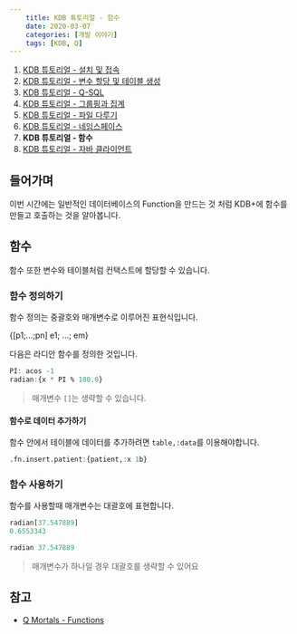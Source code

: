 ```yaml
---
    title: KDB 튜토리얼 - 함수
    date: 2020-03-07
    categories: [개발 이야기]
    tags: [KDB, Q]
---
```


1. [KDB 튜토리얼 - 설치 및 접속](/archives/kdb-tutorial/install-and-connection)
2. [KDB 튜토리얼 - 변수 할당 및 테이블 생성](/archives/kdb-tutorial/assign-variables-and-tables)
3. [KDB 튜토리얼 - Q-SQL](/archives/kdb-tutorial/q-sql)
4. [KDB 튜토리얼 - 그룹핑과 집계](/archives/kdb-tutorial/grouping-and-aggregation)
5. [KDB 튜토리얼 - 파일 다루기](/archives/kdb-tutorial/file)
6. [KDB 튜토리얼 - 네임스페이스](/archives/kdb-tutorial/namespace)
7. **KDB 튜토리얼 - 함수**
8. [KDB 튜토리얼 - 자바 클라이언트](/archives/kdb-tutorial/java-client)

## 들어가며
이번 시간에는 일반적인 데이터베이스의 Function을 만드는 것 처럼 KDB+에 함수를 만들고 호출하는 것을 알아봅니다. 

## 함수
함수 또한 변수와 테이블처럼 컨택스트에 할당할 수 있습니다.

### 함수 정의하기
함수 정의는 중괄호와 매개변수로 이루어진 표현식입니다.

{[p1;...;pn] e1; ...; em}

다음은 라디안 함수를 정의한 것입니다.
```q
PI: acos -1 
radian:{x * PI % 180.0}
```

> 매개변수 `[]`는 생략할 수 있습니다.

#### 함수로 데이터 추가하기
함수 안에서 테이블에 데이터를 추가하려면 `table,:data`를 이용해야합니다.

```q
.fn.insert.patient:{patient,:x 1b}
```

### 함수 사용하기
함수를 사용할때 매개변수는 대괄호에 표현합니다.

```q
radian[37.547889]
0.6553343

radian 37.547889
```

> 매개변수가 하나일 경우 대괄호를 생략할 수 있어요

## 참고
- [Q Mortals - Functions](https://code.kx.com/q4m3/6_Functions/)